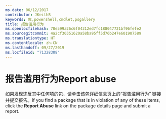 ```yaml
---
ms.date: 06/12/2017
contributor: JKeithB
keywords: 库,powershell,cmdlet,psgallery
title: 报告滥用行为
ms.openlocfilehash: 70e599a26c6f04312ed7fc188047721bf96fefe2
ms.sourcegitcommit: 4a2cf30351620a58ba95ff5d76b247e601907589
ms.translationtype: HT
ms.contentlocale: zh-CN
ms.lasthandoff: 09/27/2019
ms.locfileid: "71328308"
---
```

# <a name="report-abuse"></a><span data-ttu-id="a3de3-103">报告滥用行为</span><span class="sxs-lookup"><span data-stu-id="a3de3-103">Report abuse</span></span>

<span data-ttu-id="a3de3-104">如果发现违反其中任何项的包，请单击该包详细信息页上的“报告滥用行为”  链接并提交报告。</span><span class="sxs-lookup"><span data-stu-id="a3de3-104">If you find a package that is in violation of any of these items, click the **Report Abuse** link on the package details page and submit a report.</span></span>
